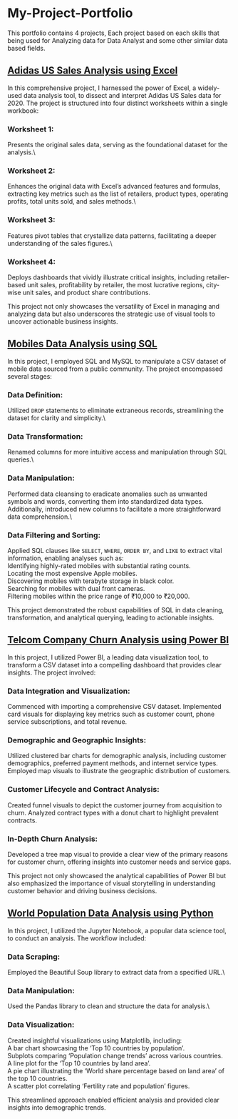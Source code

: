 # My-Project-Portfolio
This portfolio contains 4 projects, Each project based on each skills that being used for Analyzing data for Data Analyst and some other similar data based fields.

## [Adidas US Sales Analysis using Excel](https://github.com/VidhyabharathirajC/Excel-Project)

In this comprehensive project, I harnessed the power of Excel, a widely-used data analysis tool, to dissect and interpret Adidas US Sales data for 2020. The project is structured into four distinct worksheets within a single workbook:

### Worksheet 1:
Presents the original sales data, serving as the foundational dataset for the analysis.\
### Worksheet 2:
Enhances the original data with Excel’s advanced features and formulas, extracting key metrics such as the list of retailers, product types, operating profits, total units sold, and sales methods.\
### Worksheet 3:
Features pivot tables that crystallize data patterns, facilitating a deeper understanding of the sales figures.\
### Worksheet 4:
Deploys dashboards that vividly illustrate critical insights, including retailer-based unit sales, profitability by retailer, the most lucrative regions, city-wise unit sales, and product share contributions.

This project not only showcases the versatility of Excel in managing and analyzing data but also underscores the strategic use of visual tools to uncover actionable business insights.

## [Mobiles Data Analysis using SQL](https://github.com/VidhyabharathirajC/SQL-Project)

In this project, I employed SQL and MySQL to manipulate a CSV dataset of mobile data sourced from a public community. The project encompassed several stages:

### Data Definition:
Utilized `DROP` statements to eliminate extraneous records, streamlining the dataset for clarity and simplicity.\
### Data Transformation:
Renamed columns for more intuitive access and manipulation through SQL queries.\
### Data Manipulation:
Performed data cleansing to eradicate anomalies such as unwanted symbols and words, converting them into standardized data types. Additionally, introduced new columns to facilitate a more straightforward data comprehension.\
### Data Filtering and Sorting:
Applied SQL clauses like `SELECT`, `WHERE`, `ORDER BY`, and `LIKE` to extract vital information, enabling analyses such as:\
Identifying highly-rated mobiles with substantial rating counts.\
Locating the most expensive Apple mobiles.\
Discovering mobiles with terabyte storage in black color.\
Searching for mobiles with dual front cameras.\
Filtering mobiles within the price range of ₹10,000 to ₹20,000.

This project demonstrated the robust capabilities of SQL in data cleaning, transformation, and analytical querying, leading to actionable insights.

## [Telcom Company Churn Analysis using Power BI](https://github.com/VidhyabharathirajC/Power-BI-Project)

In this project, I utilized Power BI, a leading data visualization tool, to transform a CSV dataset into a compelling dashboard that provides clear insights. The project involved:

### Data Integration and Visualization:
Commenced with importing a comprehensive CSV dataset. Implemented card visuals for displaying key metrics such as customer count, phone service subscriptions, and total revenue.
### Demographic and Geographic Insights:
Utilized clustered bar charts for demographic analysis, including customer demographics, preferred payment methods, and internet service types. Employed map visuals to illustrate the geographic distribution of customers.
### Customer Lifecycle and Contract Analysis:
Created funnel visuals to depict the customer journey from acquisition to churn. Analyzed contract types with a donut chart to highlight prevalent contracts.
### In-Depth Churn Analysis:
Developed a tree map visual to provide a clear view of the primary reasons for customer churn, offering insights into customer needs and service gaps.

This project not only showcased the analytical capabilities of Power BI but also emphasized the importance of visual storytelling in understanding customer behavior and driving business decisions.

## [World Population Data Analysis using Python](https://github.com/VidhyabharathirajC/Python-Project)

In this project, I utilized the Jupyter Notebook, a popular data science tool, to conduct an analysis. The workflow included:

### Data Scraping:
Employed the Beautiful Soup library to extract data from a specified URL.\
### Data Manipulation:
Used the Pandas library to clean and structure the data for analysis.\
### Data Visualization:
Created insightful visualizations using Matplotlib, including:\
A bar chart showcasing the ‘Top 10 countries by population’.\
Subplots comparing ‘Population change trends’ across various countries.\
A line plot for the ‘Top 10 countries by land area’.\
A pie chart illustrating the ‘World share percentage based on land area’ of the top 10 countries.\
A scatter plot correlating ‘Fertility rate and population’ figures.

This streamlined approach enabled efficient analysis and provided clear insights into demographic trends.


